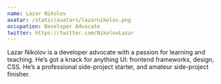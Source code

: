 ```yaml
---
name: Lazar Nikolov
avatar: /static/avatars/lazarnikolov.png
occupation: Developer Advocate
twitter: https://twitter.com/NikolovLazar
---
```


Lazar Nikolov is a developer advocate with a passion for learning and teaching. He’s got a knack for anything UI: frontend frameworks, design, CSS. He’s a professional side-project starter, and amateur side-project finisher.
